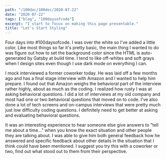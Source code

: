```yaml
---
path: "/100doc/100doc/2020-07-22"
date: "2020-07-22"
tags: ["blog", "100daysofcode"]
excerpt: "I start to focus on making this page presentable."
title: "Let's Start Styling"
---
```


Four days into \#100daysofcode. I was over the white so I've added a little color. Like most things so far it's pretty basic, the main thing I wanted to do was figure out how to set the background color since the HTML is auto-generated by Gatsby at build time. I tend to like off-whites and soft grays when I design sites even though I use dark mode on everything I can.

I mock interviewed a former coworker today. He was laid off a few months ago and has a final stage interview with Amazon and I wanted to help him prepare. I found out that Amazon weighs the behavioral part of the interview rather highly, about as much as the coding. I realized how rusty I was at asking behavioral questions. I did a lot of interviews at my old company and most had one or two behavioral questions that moved on to code. I've also done a lot of tech screens and on-campus interviews that were pretty much just low difficulty coding questions. I definitely need to get better at asking and evaluating behavioral questions.

It was an interesting experience to hear someone else give answers to "tell me about a time..." when you know the exact situation and other people they are talking about. I was able to give him both general feedback how he answered and specific feedback about other details in the situation that I think could have been mentioned. I suggest you try this with a coworker or two, find out what stood out to them from their perspective.
